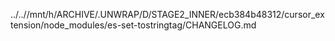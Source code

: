 ../..//mnt/h/ARCHIVE/.UNWRAP/D/STAGE2_INNER/ecb384b48312/cursor_extension/node_modules/es-set-tostringtag/CHANGELOG.md